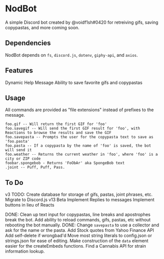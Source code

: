 # NodBot
A simple Discord bot created by @voidf1sh#0420 for retreiving gifs, saving copypastas, and more coming soon.

## Dependencies
NodBot depends on `fs`, `discord.js`, `dotenv`, `giphy-api`, and `axios`.

## Features
Dynamic Help Message
Ability to save favorite gifs and copypastas

## Usage
All commands are provided as "file extensions" instead of prefixes to the message.

```
foo.gif -- Will return the first GIF for 'foo'
foo.savegif -- Will send the first GIF result for 'foo', with Reactions to browse the results and save the GIF
foo.savepasta -- Prompts the user for the copypasta text to save as 'foo.pasta'
foo.pasta -- If a copypasta by the name of 'foo' is saved, the bot will send it
foo.weather -- Returns the current weather in 'foo', where 'foo' is a city or ZIP code
foobar.spongebob - Returns 'FoObAr' aka SpongeBob text
.joint -- Puff, Puff, Pass.
```

## To Do
v3 TODO:
Create database for storage of gifs, pastas, joint phrases, etc.
Migrate to Discord.js v13 Beta
Implement Replies to messages
Implement buttons in lieu of Reacts

DONE: Clean up text input for copypastas, line breaks and apostrophes break the bot.
Add ability to reload commands, gifs, pastas, etc without rebooting the bot manually.
DONE: Change `savepasta` to use a collector and ask for the name or the pasta.
Add Stock quotes from Yahoo Finance API
Add self-delete if wrongbad'd
Move most string literals to config.json or strings.json for ease of editing.
Make construction of the `data` element easier for the createEmbeds functions.
Find a Cannabis API for strain information lookup.
